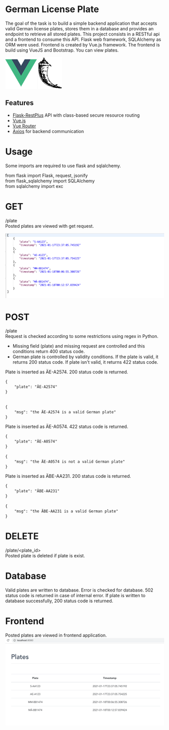 # German License Plate
The goal of the task is to build a simple backend application that accepts valid German license plates, stores them in a database and provides an endpoint to retrieve all stored plates. This project consists in a RESTful api and a frontend to consume this API. Flask web framework, SQLAlchemy as ORM were used. Frontend is created by Vue.js framework. The frontend is build using VueJS and Bootstrap. You can view plates.

![Vue Logo](/docs/vue-logo.png "Vue Logo") ![Flask Logo](/docs/flask-logo.png "Flask Logo")

## Features
* [Flask-RestPlus](http://flask-restplus.readthedocs.io) API with class-based secure resource routing
* [Vue.js](https://vuejs.org/)
* [Vue Router](https://router.vuejs.org/)
* [Axios](https://github.com/axios/axios/) for backend communication

# Usage
Some imports are required to use flask and sqlalchemy.

from flask import Flask, request, jsonify<br />
from flask_sqlalchemy import SQLAlchemy<br />
from sqlalchemy import exc<br />

# GET
/plate <br />
Posted plates are viewed with get request.

![Data Structure](/docs/data_structure.png "Data Structure")

# POST
/plate <br />
Request is checked according to some restrictions using regex in Python.
* Missing field (plate) and missing request are controlled and this conditions return 400 status code.
* German plate is controlled by validity conditions. If the plate is valid, it returns 200 status code. If plate isn't valid, it returns 422 status code.

Plate is inserted as ÄE-A2574. 200 status code is returned.

	{
		"plate": "ÄE-A2574"
	}


	{
	    "msg": "the ÄE-A2574 is a valid German plate"
	}

Plate is inserted as ÄE-A0574. 422 status code is returned.

	{
		"plate": "ÄE-A0574"
	}

	{
	    "msg": "the ÄE-A0574 is not a valid German plate"
	}

Plate is inserted as ÄBE-AA231. 200 status code is returned.

	{
		"plate": "ÄBE-AA231"
	}

	{
	    "msg": "the ÄBE-AA231 is a valid German plate"
	}

# DELETE
/plate/<plate_id> <br />
Posted plate is deleted if plate is exist. 

# Database
Valid plates are written to database. Error is checked for database. 502 status code is returned in case of internal error. If plate is written to database successfully, 200 status code is returned.

 # Frontend
 Posted plates are viewed in frontend application.
 ![Frontend Logo](/docs/frontend.png "Frontend")








